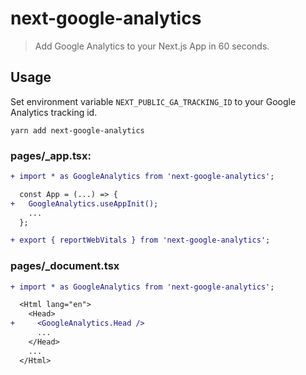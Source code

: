 # next-google-analytics

> Add Google Analytics to your Next.js App in 60 seconds.

## Usage

Set environment variable `NEXT_PUBLIC_GA_TRACKING_ID` to your Google Analytics tracking id.

```
yarn add next-google-analytics
```

### pages/\_app.tsx:

```diff
+ import * as GoogleAnalytics from 'next-google-analytics';

  const App = (...) => {
+   GoogleAnalytics.useAppInit();
    ...
  };

+ export { reportWebVitals } from 'next-google-analytics';
```

### pages/\_document.tsx

```diff
+ import * as GoogleAnalytics from 'next-google-analytics';

  <Html lang="en">
    <Head>
+     <GoogleAnalytics.Head />
      ...
    </Head>
    ...
  </Html>
```

